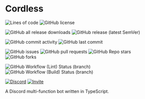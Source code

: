 # Cordless

![Lines of code](https://img.shields.io/tokei/lines/github/GGORG0/cordless_bot?label=lines%20of%20code&style=for-the-badge)
![GitHub license](https://img.shields.io/github/license/GGORG0/cordless_bot?style=for-the-badge)

![GitHub all release downloads](https://img.shields.io/github/downloads/GGORG0/cordless_bot/total?style=for-the-badge)
![GitHub release (latest SemVer)](https://img.shields.io/github/v/release/GGORG0/cordless_bot?style=for-the-badge)

![GitHub commit activity](https://img.shields.io/github/commit-activity/m/GGORG0/cordless_bot?style=for-the-badge)
![GitHub last commit](https://img.shields.io/github/last-commit/GGORG0/cordless_bot?style=for-the-badge)

![GitHub issues](https://img.shields.io/github/issues/GGORG0/cordless_bot?style=for-the-badge)
![GitHub pull requests](https://img.shields.io/github/issues-pr/GGORG0/cordless_bot?style=for-the-badge)
![GitHub Repo stars](https://img.shields.io/github/stars/GGORG0/cordless_bot?style=for-the-badge)
![GitHub forks](https://img.shields.io/github/forks/GGORG0/cordless_bot?style=for-the-badge)

![GitHub Workflow (Lint) Status (branch)](https://img.shields.io/github/workflow/status/GGORG0/cordless_bot/Lint/master?label=Lint&style=for-the-badge)
![GitHub Workflow (Build) Status (branch)](https://img.shields.io/github/workflow/status/GGORG0/cordless_bot/Build/master?label=Build&style=for-the-badge)

[![Discord](https://img.shields.io/discord/949409250285846528?label=Support%20server&style=for-the-badge&logo=discord)](https://l.ggorg.tk/cordless-server)
[![Invite](https://img.shields.io/static/v1?label=Invite&message=to%20your%20server&color=brightgreen&style=for-the-badge&logo=discord)](https://l.ggorg.tk/cordless-server)

A Discord multi-function bot written in TypeScript.
